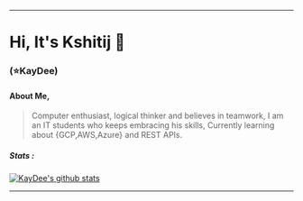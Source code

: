 ---

# Hi, It's Kshitij 👋 

### (:star:KayDee)

####  About Me,
> Computer enthusiast, logical thinker and believes in teamwork, I am an IT students who keeps embracing his skills, Currently learning about {GCP,AWS,Azure} and REST APIs.



##### Stats :
[![KayDee's github stats](https://github-readme-stats.vercel.app/api?username=kaydee0502&count_private=true&show_icons=true&theme=cobalt&hide=stars)](https://github.com/kaydee0502/github-readme-stats)

-------------------------------------------------------------------------------------


<!--
**kaydee0502/kaydee0502** is a ✨ _special_ ✨ repository because its `README.md` (this file) appears on your GitHub profile.

Here are some ideas to get you started:

- 🔭 I’m currently working on ...
- 🌱 I’m currently learning ...
- 👯 I’m looking to collaborate on ...
- 🤔 I’m looking for help with ...
- 💬 Ask me about ...
- 📫 How to reach me: ...
- 😄 Pronouns: ...
- ⚡ Fun fact: ...
-->
